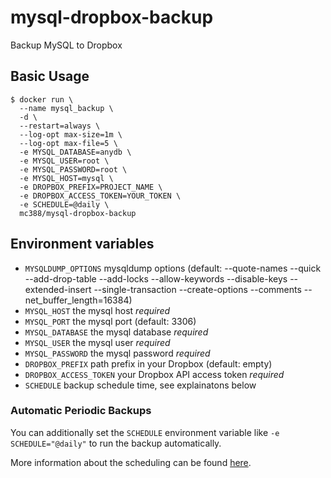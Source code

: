 # mysql-dropbox-backup

Backup MySQL to Dropbox

## Basic Usage

```
$ docker run \
  --name mysql_backup \
  -d \
  --restart=always \
  --log-opt max-size=1m \
  --log-opt max-file=5 \
  -e MYSQL_DATABASE=anydb \
  -e MYSQL_USER=root \
  -e MYSQL_PASSWORD=root \
  -e MYSQL_HOST=mysql \
  -e DROPBOX_PREFIX=PROJECT_NAME \
  -e DROPBOX_ACCESS_TOKEN=YOUR_TOKEN \
  -e SCHEDULE=@daily \
  mc388/mysql-dropbox-backup
```

## Environment variables

- `MYSQLDUMP_OPTIONS` mysqldump options (default: --quote-names --quick --add-drop-table --add-locks --allow-keywords --disable-keys --extended-insert --single-transaction --create-options --comments --net_buffer_length=16384)
- `MYSQL_HOST` the mysql host *required*
- `MYSQL_PORT` the mysql port (default: 3306)
- `MYSQL_DATABASE` the mysql database *required*
- `MYSQL_USER` the mysql user *required*
- `MYSQL_PASSWORD` the mysql password *required*
- `DROPBOX_PREFIX` path prefix in your Dropbox (default: empty)
- `DROPBOX_ACCESS_TOKEN` your Dropbox API access token *required*
- `SCHEDULE` backup schedule time, see explainatons below

### Automatic Periodic Backups

You can additionally set the `SCHEDULE` environment variable like `-e SCHEDULE="@daily"` to run the backup automatically.

More information about the scheduling can be found [here](http://godoc.org/github.com/robfig/cron#hdr-Predefined_schedules).
